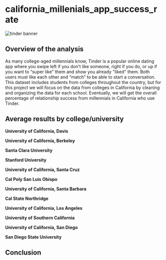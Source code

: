 # california_millenials_app_success_rate
![tinder banner](https://user-images.githubusercontent.com/79742633/135597977-0f9b6407-e3f6-43b0-bfc2-da465edd6351.jpg)
## Overview of the analysis

As many college-aged millennials know, Tinder is a popular online dating app where you swipe left if you don’t like someone, right if you do, or up if you want 
to “super like” them and show you already "liked" them. Both users must like each other and “match” to be able to start a conversation. This dataset includes
students from colleges throughout the country, but for this project we will focus on the data from colleges in California by cleaning and organizing the data 
for each school. Eventually, we will get the overall percentage of relationship success from millennials in California who use Tinder.

## Average results by college/university
**University of California, Davis**

**University of California, Berkeley**

**Santa Clara University**

**Stanford University**

**University of California, Santa Cruz**

**Cal Poly San Luis Obispo**

**University of California, Santa Barbara**

**Cal State Northridge**

**University of California, Los Angeles**

**University of Southern California**

**University of California, San Diego**

**San Diego State University**

## Conclusion
